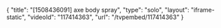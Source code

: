 {
    "title": "[1508436091] axe body spray",
    "type": "solo",
    "layout": "iframe-static",
    "videoId": "117414363",
    "url": "\/tvpembed\/117414363"
}